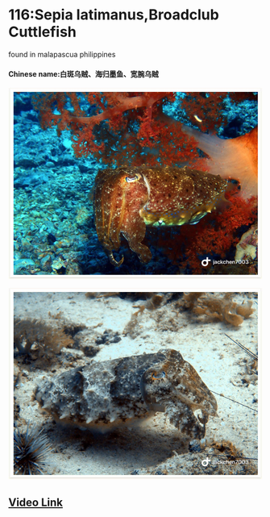 # 116:Sepia latimanus,Broadclub Cuttlefish

found in malapascua philippines

#### Chinese name:白斑乌贼、海归墨鱼、宽腕乌贼

![](../../.gitbook/assets/sepia-latimanus.jpg)

![](../../.gitbook/assets/sepia-latimanus2.jpg)

## [Video Link](https://drive.google.com/open?id=1ws82zrQb8_2aII7-Ju9qq6FlXoiJWj0e)

